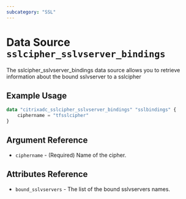 ```yaml
---
subcategory: "SSL"
---
```


# Data Source `sslcipher_sslvserver_bindings`

The sslcipher_sslvserver_bindings data source allows you to retrieve information about the bound sslvserver to a sslcipher

## Example Usage

```terraform
data "citrixadc_sslcipher_sslvserver_bindings" "sslbindings" {
    ciphername = "tfsslcipher"
}

```

## Argument Reference

* `ciphername` - (Required) Name of the cipher.


## Attributes Reference

* `bound_sslvservers` - The list of the bound sslvservers names.
